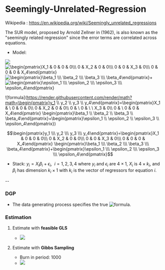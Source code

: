 # Seemingly-Unrelated-Regression

Wikipedia : https://en.wikipedia.org/wiki/Seemingly_unrelated_regressions

The SUR model, proposed by Arnold Zellner in (1962), is also known as the "seemingly related regression" since the error terms are correlated across equations.

- Model:

<img src="https://render.githubusercontent.com/render/math?math=\begin{pmatrix}y_1 \\\ y_2 \\\ y_3 \\\ y_4\end{pmatrix}="><img src=
"https://render.githubusercontent.com/render/math?math=%5Cdisplaystyle+%5Cbegin%7Bpmatrix%7DX_1+%26+0+%26+0+%26+0%5C%5C%5C+0+%26+X_2+%26+0+%26+0%5C%5C%5C+0+%26+0+%26+X_3+%26+0%5C%5C%5C+0+%26+0+%26+0+%26+X_4%5Cend%7Bpmatrix%7D" 
alt="\begin{pmatrix}X_1 & 0 & 0 & 0\\\ 0 & X_2 & 0 & 0\\\ 0 & 0 & X_3 & 0\\\ 0 & 0 & 0 & X_4\end{pmatrix}"><img src=
"https://render.githubusercontent.com/render/math?math=%5Cdisplaystyle+%5Cbegin%7Bpmatrix%7D%5Cbeta_1+%5C%5C%5C+%5Cbeta_2+%5C%5C%5C+%5Cbeta_3+%5C%5C%5C+%5Cbeta_4%5Cend%7Bpmatrix%7D%2B" 
alt="\begin{pmatrix}\beta_1 \\\ \beta_2 \\\ \beta_3 \\\ \beta_4\end{pmatrix}+"><img src=
"https://render.githubusercontent.com/render/math?math=%5Cdisplaystyle+%5Cbegin%7Bpmatrix%7D%5Cepsilon_1+%5C%5C%5C+%5Cepsilon_2+%5C%5C%5C+%5Cepsilon_3+%5C%5C%5C+%5Cepsilon_4%5Cend%7Bpmatrix%7D" 
alt="\begin{pmatrix}\epsilon_1 \\\ \epsilon_2 \\\ \epsilon_3 \\\ \epsilon_4\end{pmatrix}">

![formula](https://render.githubusercontent.com/render/math?math=\begin{pmatrix}y_1 \\\ y_2 \\\ y_3 \\\ y_4\end{pmatrix}=\begin{pmatrix}X_1 & \ 0 & 0 & 0\\\ 0 & X_2 & 0 & 0\\\ 0 & \ 0 & \ \ X_3 & 0\\\ 0 & \ 0 & 0 & X_4\end{pmatrix} \begin{pmatrix}\beta_1 \\\ \beta_2 \\\ \beta_3 \\\ \beta_4\end{pmatrix}+\begin{pmatrix}\epsilon_1 \\\ \epsilon_2 \\\ \epsilon_3 \\\ \epsilon_4\end{pmatrix})

$$\begin{pmatrix}y_1 \\\ y_2 \\\ y_3 \\\ y_4\end{pmatrix}=\begin{pmatrix}X_1 & 0 & 0 & 0\\\ 0 & X_2 & 0 & 0\\\ 0 & 0 & X_3 & 0\\\ 0 & 0 & 0 & X_4\end{pmatrix} \begin{pmatrix}\beta_1 \\\ \beta_2 \\\ \beta_3 \\\ \beta_4\end{pmatrix}+\begin{pmatrix}\epsilon_1 \\\ \epsilon_2 \\\ \epsilon_3 \\\ \epsilon_4\end{pmatrix}$$

- Stack: $y_{i}=X_i\beta_i+\epsilon_{i}, \ \ i=1,2,3,4$ where $y_i$ and $\epsilon_i$ are $4\times 1$, $X_i$ is $4\times k_i$, and $\beta_i$ has dimension $k_i \times 1$ with $k_i$ is the vector of regressors for equation $i$.

--

### DGP

- The data generating process specifies the true ![formula](https://render.githubusercontent.com/render/math?math=\beta=[1,2,3,4] ).



### Estimation

1. Estimate with **feasible GLS**
	- <img src="https://render.githubusercontent.com/render/math?math=\widehat{\beta}=[0.9840, 2.0059, 3.0049, 4.0059]">

2. Estimate with **Gibbs Sampling**
	- Burn in period: 1000
	- <img src="https://render.githubusercontent.com/render/math?math=\widehat{\beta}=[0.9841, 2.0058, 3.0050, 4.0060]">
